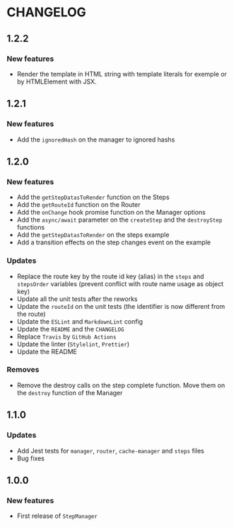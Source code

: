 # CHANGELOG

## 1.2.2

### New features

* Render the template in HTML string with template literals for exemple or by HTMLElement with JSX.

## 1.2.1

### New features

* Add the `ignoredHash` on the manager to ignored hashs

## 1.2.0

### New features

* Add the `getStepDatasToRender` function on the Steps
* Add the `getRouteId` function on the Router
* Add the `onChange` hook promise function on the Manager options
* Add the `async/await` parameter on the `createStep` and the `destroyStep` functions
* Add the `getStepDatasToRender` on the steps example
* Add a transition effects on the step changes event on the example

### Updates

* Replace the route key by the route id key (alias) in the `steps` and `stepsOrder` variables (prevent conflict with route name usage as object key)
* Update all the unit tests after the reworks
* Update the `routeId` on the unit tests (the identifier is now different from the route)
* Update the `ESLint` and `MarkdownLint` config
* Update the `README` and the `CHANGELOG`
* Replace `Travis` by `GitHub Actions`
* Update the linter (`Stylelint`, `Prettier`)
* Update the README

### Removes

* Remove the destroy calls on the step complete function. Move them on the `destroy` function of the Manager

## 1.1.0

### Updates

* Add Jest tests for `manager`, `router`, `cache-manager` and `steps` files
* Bug fixes

## 1.0.0

### New features

* First release of `StepManager`
